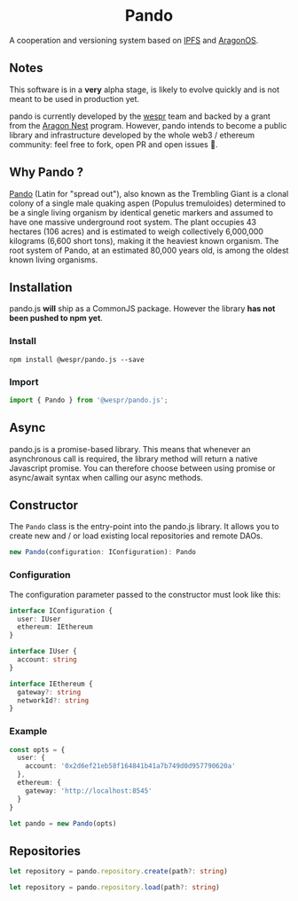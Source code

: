 <h1 align="center">
  <br>
  Pando
  <br>
</h1>

A cooperation and versioning system based on [IPFS](https://ipfs.io) and [AragonOS](https://github.com/aragon/aragonOS).

## Notes

This software is in a **very** alpha stage, is likely to evolve quickly and is not meant to be used in production yet.

pando is currently developed by the [wespr](http://www.wespr.cp) team and backed by a grant from the [Aragon Nest](https://github.com/aragon/nest) program. However, pando intends to become a public library and infrastructure developed by the whole web3 / ethereum community: feel free to fork, open PR and open issues :purple_heart:. 

## Why Pando ?

[Pando](https://en.wikipedia.org/wiki/Pando_(tree)) (Latin for "spread out"), also known as the Trembling Giant is a clonal colony of a single male quaking aspen (Populus tremuloides) determined to be a single living organism by identical genetic markers and assumed to have one massive underground root system. The plant occupies 43 hectares (106 acres) and is estimated to weigh collectively 6,000,000 kilograms (6,600 short tons), making it the heaviest known organism. The root system of Pando, at an estimated 80,000 years old, is among the oldest known living organisms.

## Installation

pando.js **will** ship as a CommonJS package. However the library **has not been pushed to npm yet**.


### Install

```
npm install @wespr/pando.js --save
```

### Import

```javascript
import { Pando } from '@wespr/pando.js';
```

## Async

pando.js is a promise-based library. This means that whenever an asynchronous call is required, the library method will return a native Javascript promise. You can therefore choose between using promise or async/await syntax when calling our async methods.


## Constructor

The ```Pando``` class is the entry-point into the pando.js library. It allows you to create new and / or load existing local repositories and remote DAOs.


```typescript
new Pando(configuration: IConfiguration): Pando
```

### Configuration

The configuration parameter passed to the constructor must look like this:

```typescript
interface IConfiguration {
  user: IUser
  ethereum: IEthereum
}
```

```typescript
interface IUser {
  account: string
}
```

```typescript
interface IEthereum {
  gateway?: string
  networkId?: string
}
```

### Example

```typescript
const opts = {
  user: {
    account: '0x2d6ef21eb58f164841b41a7b749d0d957790620a'
  },
  ethereum: {
    gateway: 'http://localhost:8545'
  }
}

let pando = new Pando(opts)
```

## Repositories

```typescript
let repository = pando.repository.create(path?: string)
```

```typescript
let repository = pando.repository.load(path?: string)
```

<!-- repository.stage(files: string[])

repository.history()

repository.status()

repository.stage()

repository.commit()

repository.dao.issues.new(opts)

repository.dao.issues.list(opts)

-->


